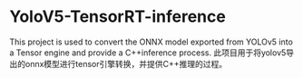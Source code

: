 # YoloV5-TensorRT-inference
This project is used to convert the ONNX model exported from YOLOv5 into a Tensor engine and provide a C++inference process.
此项目用于将yolov5导出的onnx模型进行tensor引擎转换，并提供C++推理的过程。
